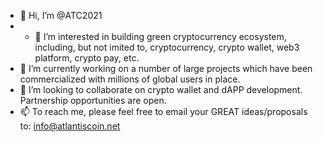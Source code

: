 - 👋 Hi, I’m @ATC2021
- - 👀 I’m interested in building green cryptocurrency ecosystem, including, but not imited to, cryptocurrency, crypto wallet, web3 platform, crypto pay, etc.
- 🌱 I’m currently working on a number of large projects which have been commercialized with millions of global users in place.
- 💞️ I’m looking to collaborate on crypto wallet and dAPP development. Partnership opportunities are open.
- 📫 To reach me, please feel free to email your GREAT ideas/proposals to: info@atlantiscoin.net

<!---
ATC2021/ATC2021 is a ✨ special ✨ repository because its `README.md` (this file) appears on your GitHub profile.
You can click the Preview link to take a look at your changes.
--->
